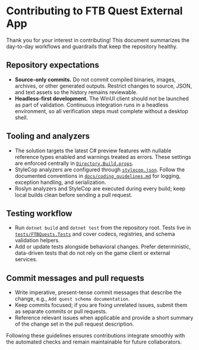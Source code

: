 # Contributing to FTB Quest External App

Thank you for your interest in contributing! This document summarizes the day-to-day workflows and guardrails that keep the repository healthy.

## Repository expectations

- **Source-only commits.** Do not commit compiled binaries, images, archives, or other generated outputs. Restrict changes to source, JSON, and text assets so the history remains reviewable.
- **Headless-first development.** The WinUI client should not be launched as part of validation. Continuous integration runs in a headless environment, so all verification steps must complete without a desktop shell.

## Tooling and analyzers

- The solution targets the latest C# preview features with nullable reference types enabled and warnings treated as errors. These settings are enforced centrally in [`Directory.Build.props`](Directory.Build.props).
- StyleCop analyzers are configured through [`stylecop.json`](stylecop.json). Follow the documented conventions in [`docs/coding_guidelines.md`](docs/coding_guidelines.md) for logging, exception handling, and serialization.
- Roslyn analyzers and StyleCop are executed during every build; keep local builds clean before sending a pull request.

## Testing workflow

- Run `dotnet build` and `dotnet test` from the repository root. Tests live in [`tests/FTBQuests.Tests`](tests/FTBQuests.Tests) and cover codecs, registries, and schema validation helpers.
- Add or update tests alongside behavioral changes. Prefer deterministic, data-driven tests that do not rely on the game client or external services.

## Commit messages and pull requests

- Write imperative, present-tense commit messages that describe the change, e.g., `Add quest schema documentation`.
- Keep commits focused; if you are fixing unrelated issues, submit them as separate commits or pull requests.
- Reference relevant issues when applicable and provide a short summary of the change set in the pull request description.

Following these guidelines ensures contributions integrate smoothly with the automated checks and remain maintainable for future collaborators.
